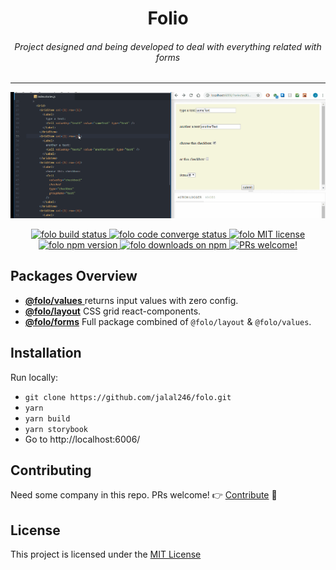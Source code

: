 <h1 align="center">
  Folio
</h1>

<h6 align="center">
Project designed and being developed to deal with everything related with forms
</h6>
<hr />

<!-- gif made by: https://github.com/NickeManarin/ScreenToGif/wiki/help  -->

<p align="center">
  <img src="https://raw.githubusercontent.com/jalal246/folo/master/folo-demo.gif" alt="folo live example" />
</p>

<p align="center">
<a href="https://circleci.com/gh/jalal246/folo/tree/master">
  <img src="https://circleci.com/gh/jalal246/folo/tree/master.svg?style=svg" alt="folo build status" />
</a>
<a href="https://codecov.io/gh/jalal246/folo">
  <img src="https://img.shields.io/codecov/c/github/jalal246/folo.svg" alt="folo code converge status" />
</a>
<a href="https://github.com/jalal246/folo/blob/master/LICENSE">
  <img src="https://img.shields.io/github/license/mashape/apistatus.svg" alt="folo MIT license" />
</a>
<a href="https://www.npmjs.com/package/folo-forms">
  <img src="https://img.shields.io/npm/v/folo-forms.svg" alt="folo npm version" />
</a>
<a href="https://www.npmjs.com/package/folo-forms">
  <img src="https://img.shields.io/npm/dt/folo-forms.svg" alt="folo downloads on npm" />
</a>
<a href="https://github.com/jalal246/folo/pulls">
  <img src="https://img.shields.io/badge/PRs-welcome-brightgreen.svg" alt="PRs welcome!" />
</a>
</p>

## Packages Overview

- [**@folo/values** ](https://github.com/jalal246/folo/tree/master/packages/folo-values) returns input values with zero config.
- [**@folo/layout**](https://github.com/jalal246/folo/tree/master/packages/folo-layout) CSS grid react-components.
- [**@folo/forms**](https://github.com/jalal246/folo/tree/master/packages/folo-forms) Full package combined of `@folo/layout` & `@folo/values`.

## Installation

Run locally:

- `git clone https://github.com/jalal246/folo.git`
- `yarn`
- `yarn build`
- `yarn storybook`
- Go to http://localhost:6006/

## Contributing

Need some company in this repo. PRs welcome! :point_right: [Contribute](CONTRIBUTING.md) :blue_heart:

## License

This project is licensed under the [MIT License](https://github.com/jalal246/folo/blob/master/LICENSE)
